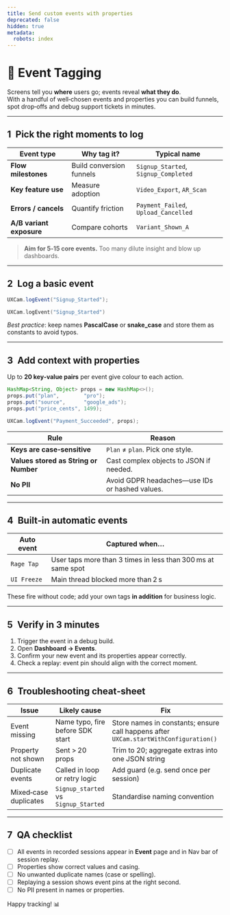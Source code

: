 ```yaml
---
title: Send custom events with properties
deprecated: false
hidden: true
metadata:
  robots: index
---
```

# 🎯 Event Tagging

Screens tell you **where** users go; events reveal **what they do**.  
With a handful of well‑chosen events and properties you can build funnels, spot drop‑offs and debug support tickets in minutes.

---

## 1 Pick the right moments to log

| Event type | Why tag it? | Typical name |
|------------|-------------|--------------|
| **Flow milestones** | Build conversion funnels | `Signup_Started`, `Signup_Completed` |
| **Key feature use** | Measure adoption | `Video_Export`, `AR_Scan` |
| **Errors / cancels** | Quantify friction | `Payment_Failed`, `Upload_Cancelled` |
| **A/B variant exposure** | Compare cohorts | `Variant_Shown_A` |

> **Aim for 5‑15 core events.** Too many dilute insight and blow up dashboards.

---

## 2 Log a basic event
```java
UXCam.logEvent("Signup_Started");
```
```kotlin
UXCam.logEvent("Signup_Started")
```
*Best practice*: keep names **PascalCase** or **snake_case** and store them as constants to avoid typos.

---

## 3 Add context with properties

Up to **20 key‑value pairs** per event give colour to each action.
```java
HashMap<String, Object> props = new HashMap<>();
props.put("plan",        "pro");
props.put("source",      "google_ads");
props.put("price_cents", 1499);

UXCam.logEvent("Payment_Succeeded", props);
```

| Rule | Reason |
|------|--------|
| **Keys are case‑sensitive** | `Plan` ≠ `plan`. Pick one style. |
| **Values stored as String or Number** | Cast complex objects to JSON if needed. |
| **No PII** | Avoid GDPR headaches—use IDs or hashed values. |

---

## 4 Built‑in automatic events

| Auto event | Captured when… |
|------------|----------------|
| `Rage Tap` | User taps more than 3 times in less than 300 ms at same spot |
| `UI Freeze` | Main thread blocked more than 2 s |

These fire without code; add your own tags **in addition** for business logic.

---

## 5 Verify in 3 minutes

1. Trigger the event in a debug build.  
2. Open **Dashboard → Events**.  
3. Confirm your new event and its properties appear correctly.  
4. Check a replay: event pin should align with the correct moment.

---

## 6 Troubleshooting cheat‑sheet

| Issue | Likely cause | Fix |
|-------|--------------|-----|
| Event missing | Name typo, fire before SDK start | Store names in constants; ensure call happens after `UXCam.startWithConfiguration()` |
| Property not shown | Sent > 20 props | Trim to 20; aggregate extras into one JSON string |
| Duplicate events | Called in loop or retry logic | Add guard (e.g. send once per session) |
| Mixed‑case duplicates | `Signup_started` vs `Signup_Started` | Standardise naming convention |

---

## 7 QA checklist

- [ ] All events in recorded sessions appear in **Event** page and in Nav bar of session replay.
- [ ] Properties show correct values and casing.  
- [ ] No unwanted duplicate names (case or spelling).  
- [ ] Replaying a session shows event pins at the right second.  
- [ ] No PII present in names or properties.

Happy tracking! 📊